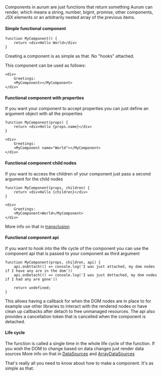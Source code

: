Components in aurum are just functions that return something Aurum can render, which means a string, number, bigint, promise, other components, JSX elements or an arbitrarily nested array of the previous items.

#### Simple functional component

```
function MyComponent() {
    return <div>Hello World</div>
}
```
Creating a component is as simple as that. No "hooks" attached.

This component can be used as follows:
```
<div>
    Greetings:
    <MyComponent></MyComponent>
</div>
```

#### Functional component with properties

If you want your component to accept properties you can just define an argument object with all the properties

```
function MyComponent(props) {
    return <div>Hello {props.name}</div>
}

<div>
    Greetings:
    <MyComponent name="World"></MyComponent>
</div>
```

#### Functional component child nodes

If you want to access the children of your component just pass a second argument for the child nodes

```
function MyComponent(props, children) {
    return <div>Hello {children}</div>
}

<div>
    Greetings:
    <MyComponent>World</MyComponent>
</div>
```
More info on that in [transclusion](#/getting_started/transclude)

#### Functional component api

If you want to hook into the life cycle of the component you can use the component api that is passed to your 
component as third argument

```
function MyComponent(props, children, api) {
    api.onAttach(() => console.log('I was just attached, my dom nodes if I have any are in the dom'))
    api.onDetach(() => console.log('I was just dettached, my dom nodes if I had any are gone'))

    return undefined;
}
```

This allows having a callback for when the DOM nodes are in place to for example use other libraries to interact with the rendered nodes
or have clean up callbacks after detach to free unmanaged resources. The api also provides a cancellation token that is cancelled when the component is detached.

#### Life cycle

The function is called a single time in the whole life cycle of the function. If you wish the DOM to change based on data changes just render data sources
More info on that in [DataSources](#/getting_started/datasource) and [ArrayDataSources](#/getting_started/arraydatasource)



That's really all you need to know about how to make a component. It's as simple as that.